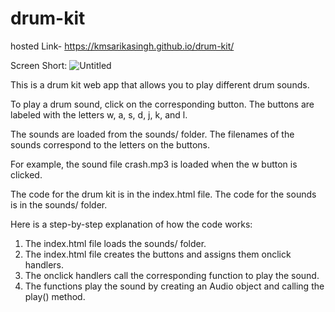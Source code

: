 # drum-kit

hosted Link-  https://kmsarikasingh.github.io/drum-kit/

Screen Short:  ![Untitled](https://github.com/KmSarikaSingh/drum-kit/assets/109867895/132b7394-831f-44c6-b7c5-c5186dc44e62)

This is a drum kit web app that allows you to play different drum sounds.

To play a drum sound, click on the corresponding button. The buttons are labeled with the letters w, a, s, d, j, k, and l.

The sounds are loaded from the sounds/ folder. The filenames of the sounds correspond to the letters on the buttons.

For example, the sound file crash.mp3 is loaded when the w button is clicked.

The code for the drum kit is in the index.html file. The code for the sounds is in the sounds/ folder.

Here is a step-by-step explanation of how the code works:

  1.  The index.html file loads the sounds/ folder.
  2.  The index.html file creates the buttons and assigns them onclick handlers.
  3.  The onclick handlers call the corresponding function to play the sound.
  4.  The functions play the sound by creating an Audio object and calling the play() method.


